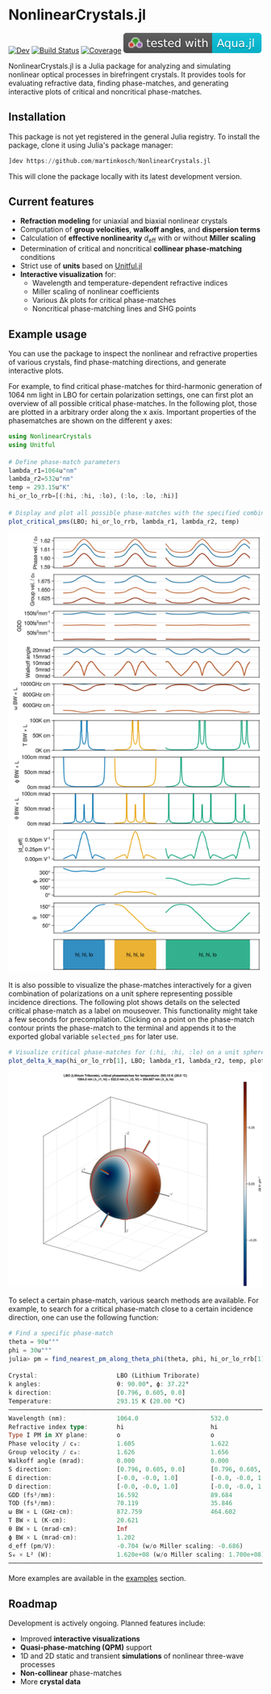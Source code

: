 # NonlinearCrystals.jl

[![Dev](https://img.shields.io/badge/docs-dev-blue.svg)](https://martinkosch.github.io/NonlinearCrystals.jl/dev/)
[![Build Status](https://github.com/martinkosch/NonlinearCrystals.jl/actions/workflows/CI.yml/badge.svg?branch=main)](https://github.com/martinkosch/NonlinearCrystals.jl/actions/workflows/CI.yml?query=branch%3Amain)
[![Coverage](https://codecov.io/gh/martinkosch/NonlinearCrystals.jl/graph/badge.svg?token=AVIIA69G5F)](https://codecov.io/gh/martinkosch/NonlinearCrystals.jl)
[![Aqua](https://raw.githubusercontent.com/JuliaTesting/Aqua.jl/master/badge.svg)](https://github.com/JuliaTesting/Aqua.jl)

NonlinearCrystals.jl is a Julia package for analyzing and simulating nonlinear optical processes in birefringent crystals. It provides tools for evaluating refractive data, finding phase-matches, and generating interactive plots of critical and noncritical phase-matches.

## Installation

This package is not yet registered in the general Julia registry. To install the package, clone it using Julia's package manager:

```julia
]dev https://github.com/martinkosch/NonlinearCrystals.jl
```

This will clone the package locally with its latest development version.

## Current features

- **Refraction modeling** for uniaxial and biaxial nonlinear crystals  
- Computation of **group velocities**, **walkoff angles**, and **dispersion terms** 
- Calculation of **effective nonlinearity** $d_\text{eff}$ with or without **Miller scaling**
- Determination of critical and noncritical **collinear phase-matching** conditions
- Strict use of **units** based on [Unitful.jl](https://github.com/PainterQubits/Unitful.jl/tree/master)
- **Interactive visualization** for:
  - Wavelength and temperature-dependent refractive indices
  - Miller scaling of nonlinear coefficients
  - Various Δk plots for critical phase-matches 
  - Noncritical phase-matching lines and SHG points

## Example usage

You can use the package to inspect the nonlinear and refractive properties of various crystals, find phase-matching directions, and generate interactive plots.

For example, to find critical phase-matches for third-harmonic generation of 1064 nm light in LBO for certain polarization settings, one can first plot an overview of all possible critical phase-matches. In the following plot, those are plotted in a arbitrary order along the x axis. Important properties of the phasematches are shown on the different y axes:
```julia
using NonlinearCrystals
using Unitful

# Define phase-match parameters
lambda_r1=1064u"nm"
lambda_r2=532u"nm"
temp = 293.15u"K"
hi_or_lo_rrb=[(:hi, :hi, :lo), (:lo, :lo, :hi)]

# Display and plot all possible phase-matches with the specified combination of polarizations
plot_critical_pms(LBO; hi_or_lo_rrb, lambda_r1, lambda_r2, temp)
```

![Screenshot of all critical phase-matches returned by the plot_critical_pms function.](https://github.com/martinkosch/NonlinearCrystals.jl/blob/main/docs/src/lbo_all_pms.png)

It is also possible to visualize the phase-matches interactively for a given combination of polarizations on a unit sphere representing possible incidence directions. 
The following plot shows details on the selected critical phase-match as a label on mouseover. This functionality might take a few seconds for precompilation. 
Clicking on a point on the phase-match contour prints the phase-match to the terminal and appends it to the exported global variable `selected_pms` for later use.  
```julia
# Visualize critical phase-matches for (:hi, :hi, :lo) on a unit sphere
plot_delta_k_map(hi_or_lo_rrb[1], LBO; lambda_r1, lambda_r2, temp, plot_type=:sphere)
```
![Screenshot of the phase mismatch Δk over all incidence directions returned by the plot_delta_k_map function.](https://github.com/martinkosch/NonlinearCrystals.jl/blob/main/docs/src/lbo_example.png)

To select a certain phase-match, various search methods are available. For example, to search for a critical phase-match close to a certain incidence direction, one can use the following function: 
```julia
# Find a specific phase-match
theta = 90u"°"
phi = 30u"°"
julia> pm = find_nearest_pm_along_theta_phi(theta, phi, hi_or_lo_rrb[1], LBO; lambda_r1, lambda_r2, temp)

Crystal:                      LBO (Lithium Triborate)
k angles:                     θ: 90.00°, ϕ: 37.22°
k direction:                  [0.796, 0.605, 0.0]      
Temperature:                  293.15 K (20.00 °C)
────────────────────────────────────────────────────────────────────────────────────────────────────────
Wavelength (nm):              1064.0                    532.0                     354.667                  
Refractive index type:        hi                        hi                        lo                       
Type I PM in XY plane:        o                         o                         e                        
Phase velocity / c₀:          1.605                     1.622                     1.616                    
Group velocity / c₀:          1.626                     1.656                     1.690                    
Walkoff angle (mrad):         0.000                     0.000                     18.070                   
S direction:                  [0.796, 0.605, 0.0]       [0.796, 0.605, 0.0]       [0.807, 0.59, 0.0]       
E direction:                  [-0.0, -0.0, 1.0]         [-0.0, -0.0, 1.0]         [0.59, -0.807, 0.0]      
D direction:                  [-0.0, -0.0, 1.0]         [-0.0, -0.0, 1.0]         [0.605, -0.796, 0.0]     
GDD (fs²/mm):                 16.592                    89.684                    153.153                  
TOD (fs³/mm):                 70.119                    35.846                    46.928                   
ω BW × L (GHz·cm):            872.759                   464.602                   993.454                  
T BW × L (K·cm):              20.621                   
θ BW × L (mrad·cm):           Inf                      
ϕ BW × L (mrad·cm):           1.202                    
d_eff (pm/V):                 -0.704 (w/o Miller scaling: -0.686)
S₀ × L² (W):                  1.620e+08 (w/o Miller scaling: 1.700e+08)
────────────────────────────────────────────────────────────────────────────────────────────────────────
```
More examples are available in the [examples](https://martinkosch.github.io/NonlinearCrystals.jl/dev/) section.

## Roadmap

Development is actively ongoing. Planned features include:

- Improved **interactive visualizations**
- **Quasi-phase-matching (QPM)** support  
- 1D and 2D static and transient **simulations** of nonlinear three-wave processes
- **Non-collinear** phase-matches
- More **crystal data**
